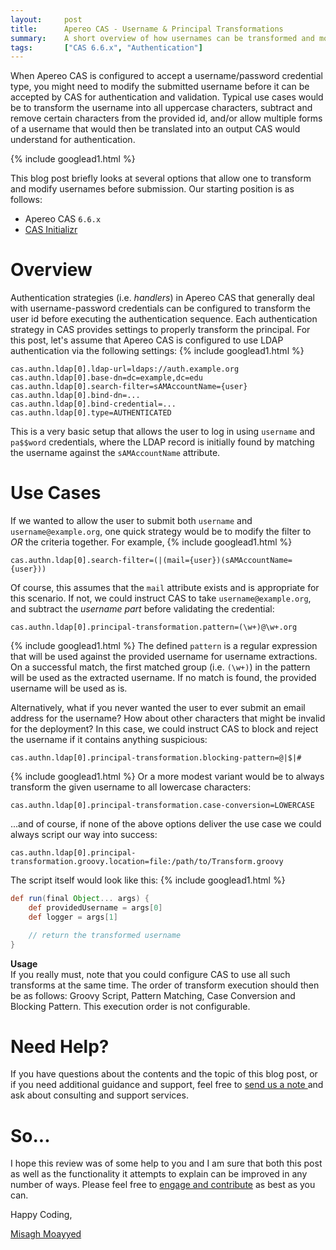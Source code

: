 ```yaml
---
layout:     post
title:      Apereo CAS - Username & Principal Transformations
summary:    A short overview of how usernames can be transformed and modified before the credential submission for the authentication request in Apereo CAS.
tags:       ["CAS 6.6.x", "Authentication"]
---
```


When Apereo CAS is configured to accept a username/password credential type, you might need to modify the submitted username before it can be accepted by CAS for authentication and validation. Typical use cases would be to transform the username into all uppercase characters, subtract and remove certain characters from the provided id, and/or allow multiple forms of a username that would then be translated into an output CAS would understand for authentication.

{% include googlead1.html %}

This blog post briefly looks at several options that allow one to transform and modify usernames before submission. Our starting position is as follows:

- Apereo CAS `6.6.x`
- [CAS Initializr](https://apereo.github.io/cas/6.6.x/installation/WAR-Overlay-Initializr.html)

# Overview

Authentication strategies (i.e. *handlers*) in Apereo CAS that generally deal with username-password credentials can be configured to transform the user id before executing the authentication sequence. Each authentication strategy in CAS provides settings to properly transform the principal. For this post, let's assume that Apereo CAS is configured to use LDAP authentication via the following settings:
{% include googlead1.html %}
```
cas.authn.ldap[0].ldap-url=ldaps://auth.example.org
cas.authn.ldap[0].base-dn=dc=example,dc=edu
cas.authn.ldap[0].search-filter=sAMAccountName={user}
cas.authn.ldap[0].bind-dn=...
cas.authn.ldap[0].bind-credential=...
cas.authn.ldap[0].type=AUTHENTICATED
```

This is a very basic setup that allows the user to log in using `username` and `pa$$word` credentials, where the LDAP record is initially found by matching the username against the `sAMAccountName` attribute.

# Use Cases

If we wanted to allow the user to submit both `username` and `username@example.org`, one quick strategy would be to modify the filter to *OR* the criteria together. For example,
{% include googlead1.html %}
```
cas.authn.ldap[0].search-filter=(|(mail={user})(sAMAccountName={user}))
```

Of course, this assumes that the `mail` attribute exists and is appropriate for this scenario. If not, we could instruct CAS to take `username@example.org`, and subtract the *username part* before validating the credential:

```
cas.authn.ldap[0].principal-transformation.pattern=(\w+)@\w+.org
```
{% include googlead1.html %}
The defined `pattern` is a regular expression that will be used against the provided username for username extractions. On a successful match, the first matched group (i.e. `(\w+)`) in the pattern will be used as the extracted username. If no match is found, the provided username will be used as is.

Alternatively, what if you never wanted the user to ever submit an email address for the username? How about other characters that might be invalid for the deployment? In this case, we could instruct CAS to block and reject the username if it contains anything suspicious:

```
cas.authn.ldap[0].principal-transformation.blocking-pattern=@|$|#
```
{% include googlead1.html %}
Or a more modest variant would be to always transform the given username to all lowercase characters:

```
cas.authn.ldap[0].principal-transformation.case-conversion=LOWERCASE
```

...and of course, if none of the above options deliver the use case we could always script our way into success:

```
cas.authn.ldap[0].principal-transformation.groovy.location=file:/path/to/Transform.groovy
```

The script itself would look like this:
{% include googlead1.html %}
```groovy
def run(final Object... args) {
    def providedUsername = args[0]
    def logger = args[1]

    // return the transformed username
}
```

<div class="alert alert-info">
  <strong>Usage</strong><br/>If you really must, note that you could configure CAS to use all such transforms at the same time. The order of transform execution should then be as follows: Groovy Script, Pattern Matching, Case Conversion and Blocking Pattern. This execution order is not configurable.
</div>

# Need Help?

If you have questions about the contents and the topic of this blog post, or if you need additional guidance and support, feel free to [send us a note ](/#contact-section-header) and ask about consulting and support services.

# So...

I hope this review was of some help to you and I am sure that both this post as well as the functionality it attempts to explain can be improved in any number of ways. Please feel free to [engage and contribute][contribguide] as best as you can.

Happy Coding,

[Misagh Moayyed](https://fawnoos.com)

[contribguide]: https://apereo.github.io/cas/developer/Contributor-Guidelines.html